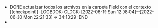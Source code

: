 - DONE actualizar todos los archivos en la carpeta Field con el contexto [[checkpoint]]
  :LOGBOOK:
  CLOCK: [2022-06-19 Sun 12:08:04]--[2022-06-20 Mon 22:21:33] =>  34:13:29
  :END:
-